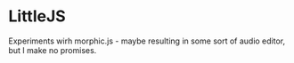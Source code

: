 # LittleJS

Experiments wirh morphic.js - maybe resulting in some sort of audio editor, but I make no promises.
